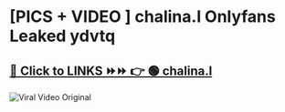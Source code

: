 
 # [PICS + VIDEO ] chalina.l Onlyfans Leaked ydvtq

## <h2><a href="https://clipsfans.com/chalina.l&ref=git">🔗 Click to LINKS ⏩⏩ 👉 🟢 chalina.l </a></h2>

<a href="https://clipsfans.com/chalina.l&ref=git" rel="nofollow" data-target="animated-image.originalLink"><img src="https://i.ibb.co.com/xMMVF88/686577567.gif" alt="Viral Video Original" style="max-width: 100%; display: inline-block;" data-target="animated-image.originalImage"></a>

